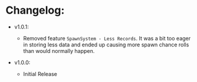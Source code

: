 # Changelog:

- v1.0.1:
  - Removed feature `SpawnSystem - Less Records`. It was a bit too eager in storing less data and ended up causing more spawn chance rolls than would normally happen.

- v1.0.0: 
  - Initial Release